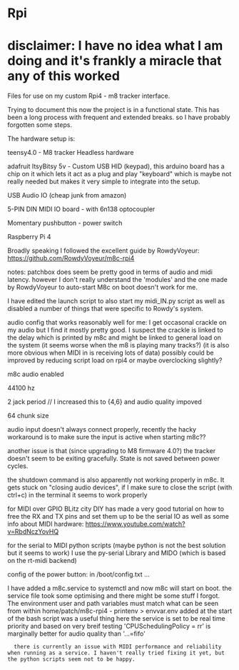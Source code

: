 # Rpi
# disclaimer: I have no idea what I am doing and it's frankly a miracle that any of this worked
Files for use on my custom Rpi4 - m8 tracker interface.

Trying to document this now the project is in a functional state.
This has been a long process with frequent and extended breaks. so I have probably forgotten some steps.

The hardware setup is:

teensy4.0                              -  M8 tracker Headless hardware

adafruit ItsyBitsy 5v                  - Custom USB HID (keypad),
this arduino board has a chip on it which lets it act as a plug and play "keyboard" which is maybe not really needed but makes it very simple to integrate into the setup.
      
USB Audio IO  (cheap junk from amazon)

5-PIN DIN MIDI IO board                - with 6n138 optocoupler

Momentary pushbutton                   - power switch

Raspberry Pi 4


Broadly speaking I followed the excellent guide by RowdyVoyeur: 
  https://github.com/RowdyVoyeur/m8c-rpi4

  notes:
  patchbox does seem be pretty good in terms of audio and midi latency.
    however I don't really understand the 'modules' and the one made by RowdyVoyeur to auto-start M8c on boot doesn't work for me.

  I have edited the launch script to also start my midi_IN.py script as well as disabled a number of things that were specific to Rowdy's system.  
  
  audio config that works reasonably well for me:
    I get occasonal crackle on my audio but I find it mostly pretty good.
    I suspect the crackle is linked to the delay which is printed by m8c and might be linked to general load on the system (it seems worse when the m8 is playing many tracks?)
          (it is also more obvious when MIDI in is receiving lots of data)
          possibly could be improved by reducing script load on rpi4 or maybe overclocking slightly?

   m8c audio enabled
   
   44100 hz
   
   2 jack period      // I increased this to {4,6} and audio quality impoved
   
   64 chunk size
   

   audio input doesn't always connect properly, recently the hacky workaround is to make sure the input is active when starting m8c?? 

   another issue is that (since upgrading to M8 firmware 4.0?) the tracker doesn't seem to be exiting gracefully. State is not saved between power cycles.

   the shutdown command is also apparently not working properly in m8c. It gets stuck on "closing audio devices", if I make sure to close the script (with ctrl+c) in the terminal it seems to work properly
   

for MIDI over GPIO BLitz city DIY has made a very good tutorial on how to free the RX and TX pins and set them up to be the serial IO as well as some info about MIDI hardware:
  https://www.youtube.com/watch?v=RbdNczYovHQ

for the serial to MIDI python scripts (maybe python is not the best solution but it seems to work) I use the py-serial Library and MIDO (which is based on the rt-midi backend)

config of the power button:
  in /boot/config.txt
  ...


  I have added a m8c.service to systemctl and now m8c will start on boot.
      the service file took some optimising and there might be some stuff I forgot.
      The environment user and path variables must match what can be seen from within home/patch/m8c-rpi4 
            - printenv > envvar.env added at the start of the bash script was a useful thing here
      the service is set to be real time priority and based on very breif testing 'CPUSchedulingPolicy = rr' is marginally better for audio quality than '...=fifo'

      there is currently an issue with MIDI performance and reliability when running as a service. I haven't really tried fixing it yet, but the python scripts seem not to be happy.

      
  



